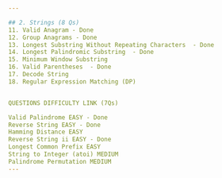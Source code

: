 ```yaml
---

## 2. Strings (8 Qs)
11. Valid Anagram - Done
12. Group Anagrams - Done
13. Longest Substring Without Repeating Characters  - Done
14. Longest Palindromic Substring  - Done
15. Minimum Window Substring  
16. Valid Parentheses  - Done
17. Decode String  
18. Regular Expression Matching (DP) 


QUESTIONS DIFFICULTY LINK (7Qs)

Valid Palindrome EASY - Done
Reverse String EASY - Done
Hamming Distance EASY
Reverse String ii EASY - Done
Longest Common Prefix EASY
String to Integer (atoi) MEDIUM
Palindrome Permutation MEDIUM
---
```

